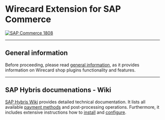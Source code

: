 # Wirecard Extension for SAP Commerce
[![SAP Commerce 1808](https://img.shields.io/badge/SAP_Commerce-1808-green.svg)](https://www.sap.com)

***

## General information
Before proceeding, please read [general information](https://github.com/wirecard/sap-commerce-ee/wiki/Wirecard-Shop-Extensions-General-Information), as it provides information on Wirecard shop plugins functionality and features.

***

## SAP Hybris documenations - Wiki

[SAP Hybris Wiki](https://github.com/wirecard/sap-commerce-ee/wiki) provides detailed technical documentation.
It lists all available [payment methods](https://github.com/wirecard/sap-commerce-ee/wiki#supported-payment-methods) and post-processing operations.
Furthermore, it includes extensive instructions how to [install](https://github.com/wirecard/sap-commerce-ee/wiki/Installation) and [configure](https://github.com/wirecard/sap-commerce-ee/wiki/Configuration).

